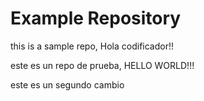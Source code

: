 # Example Repository
this is a sample repo, Hola codificador!!

este es un repo de prueba, HELLO WORLD!!!

este es un segundo cambio
